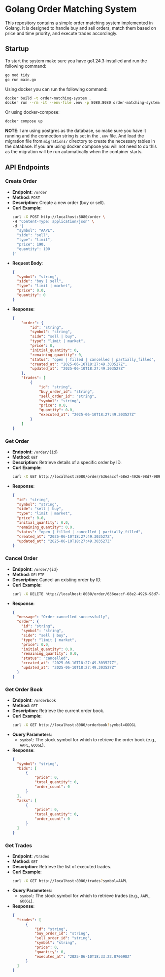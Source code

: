 # Golang Order Matching System
This repository contains a simple order matching system implemented in Golang. It is designed to handle buy and sell orders, match them based on price and time priority, and execute trades accordingly.

## Startup

To start the system make sure you have go1.24.3 installed and run the following command:

```bash
go mod tidy
go run main.go
```

Using docker you can run the following command:

```bash
docker build -t order-matching-system .
docker run --rm -it --env-file .env -p 8080:8080 order-matching-system
```

Or using docker-compose:

```bash
docker compose up
```

**NOTE**: I am using postgres as the database, so make sure you have it running and the connection string is set in the `.env` file. And load the migration file from `migrations/` directory to create the necessary tables in the database. If you are using docker compose you will not need to do this as the migration will be run automatically when the container starts.

## API Endpoints
### Create Order
- **Endpoint**: `/order`
- **Method**: `POST`
- **Description**: Create a new order (buy or sell).
- **Curl Example**:
  ```bash
  curl -X POST http://localhost:8080/order \
  -H "Content-Type: application/json" \
  -d '{
    "symbol": "AAPL",
    "side": "sell",
    "type": "limit",
    "price": 190,
    "quantity": 100
  }'
  ```
- **Request Body**:
  ```json
  {
    "symbol": "string",
    "side": "buy | sell",
    "type": "limit | market",
    "price": 0.0,
    "quantity": 0
  }
  ```
- **Response**:
    ```json
    {
        "order": {
            "id": "string",
            "symbol": "string",
            "side": "sell | buy",
            "type": "limit | market",
            "price": 0,
            "initial_quantity": 0,
            "remaining_quantity": 0,
            "status": "open | filled | cancelled | partially_filled",
            "created_at": "2025-06-10T18:27:49.303527Z",
            "updated_at": "2025-06-10T18:27:49.303527Z"
        },
        "trades": [
            {
                "id": "string",
                "buy_order_id": "string",
                "sell_order_id": "string",
                "symbol": "string",
                "price": 0.0,
                "quantity": 0.0,
                "executed_at": "2025-06-10T18:27:49.303527Z"
            }
        ]
    }
    ```

###  Get Order
- **Endpoint**: `/order/{id}`
- **Method**: `GET`
- **Description**: Retrieve details of a specific order by ID.
- **Curl Example**:
  ```bash
  curl -X GET http://localhost:8080/order/636eaccf-68e2-4926-98d7-9897a9bc92b3
  ```
- **Response**:
  ```json
  {
    "id": "string",
    "symbol": "string",
    "side": "sell | buy",
    "type": "limit | market",
    "price": 0.0,
    "initial_quantity": 0.0,
    "remaining_quantity": 0.0,
    "status": "open | filled | cancelled | partially_filled",
    "created_at": "2025-06-10T18:27:49.303527Z",
    "updated_at": "2025-06-10T18:27:49.303527Z"
  }
  ```

### Cancel Order
- **Endpoint**: `/order/{id}`
- **Method**: `DELETE`
- **Description**: Cancel an existing order by ID.
- **Curl Example**:
  ```bash
  curl -X DELETE http://localhost:8080/order/636eaccf-68e2-4926-98d7-9897a9bc92b3
  ```
- **Response**:
  ```json
  {
    "message": "Order cancelled successfully",
    "order": {
      "id": "string",
      "symbol": "string",
      "side": "sell | buy",
      "type": "limit | market",
      "price": 0.0,
      "initial_quantity": 0.0,
      "remaining_quantity": 0.0,
      "status": "cancelled",
      "created_at": "2025-06-10T18:27:49.303527Z",
      "updated_at": "2025-06-10T18:27:49.303527Z"
    }
  }
  ```

### Get Order Book
- **Endpoint**: `/orderbook`
- **Method**: `GET`
- **Description**: Retrieve the current order book.
- **Curl Example**:
  ```bash
  curl -X GET http://localhost:8080/orderbook?symbol=GOOGL
  ```
- **Query Parameters**:
    - `symbol`: The stock symbol for which to retrieve the order book (e.g., `AAPL`, `GOOGL`).
- **Response**:
  ```json
  {
    "symbol": "string",
    "bids": [
        {
            "price": 0,
            "total_quantity": 0,
            "order_count": 0
        }
    ],
    "asks": [
        {
            "price": 0,
            "total_quantity": 0,
            "order_count": 0
        }
    ]
  }
  ```
### Get Trades
- **Endpoint**: `/trades`
- **Method**: `GET`
- **Description**: Retrieve the list of executed trades.
- **Curl Example**:
  ```bash
  curl -X GET http://localhost:8080/trades?symbol=AAPL
  ```
- **Query Parameters**:
    - `symbol`: The stock symbol for which to retrieve trades (e.g., `AAPL`, `GOOGL`).
- **Response**:
  ```json
  {
    "trades": [
        {
            "id": "string",
            "buy_order_id": "string",
            "sell_order_id": "string",
            "symbol": "string",
            "price": 0,
            "quantity": 0,
            "executed_at": "2025-06-10T18:33:22.070698Z"
        }
    ]
  }
  ```
